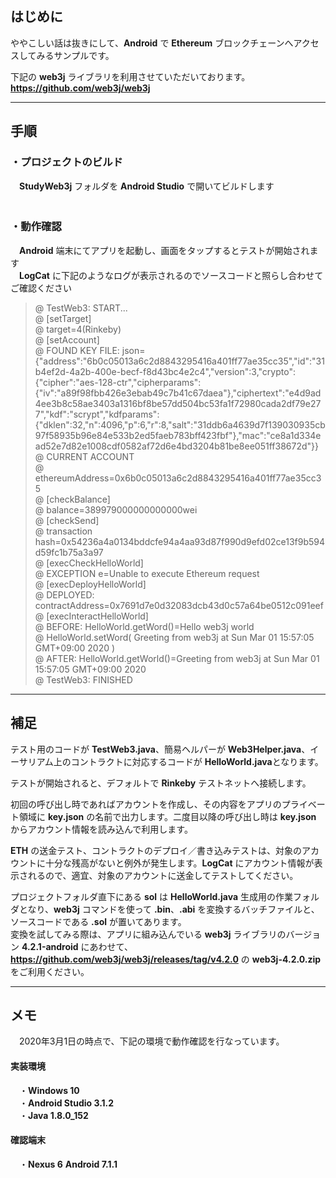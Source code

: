 ﻿## はじめに  
ややこしい話は抜きにして、**Android** で **Ethereum** ブロックチェーンへアクセスしてみるサンプルです。  

下記の **web3j** ライブラリを利用させていただいております。  
**<https://github.com/web3j/web3j>**  

----
## 手順  
### ・プロジェクトのビルド
　**StudyWeb3j** フォルダを **Android Studio** で開いてビルドします  
　
### ・動作確認
　**Android** 端末にてアプリを起動し、画面をタップするとテストが開始されます  
　**LogCat** に下記のようなログが表示されるのでソースコードと照らし合わせてご確認ください  

> @ TestWeb3: START...  
> @ [setTarget]  
> @ target=4(Rinkeby)  
> @ [setAccount]  
> @ FOUND KEY FILE: json={"address":"6b0c05013a6c2d8843295416a401ff77ae35cc35","id":"31b4ef2d-4a2b-400e-becf-f8d43bc4e2c4","version":3,"crypto":{"cipher":"aes-128-ctr","cipherparams":{"iv":"a89f98fbb426e3ebab49c7b41c67daea"},"ciphertext":"e4d9ad4ee3b8c58ae3403a1316bf8be57dd504bc53fa1f72980cada2df79e277","kdf":"scrypt","kdfparams":{"dklen":32,"n":4096,"p":6,"r":8,"salt":"31ddb6a4639d7f139030935cb97f58935b96e84e533b2ed5faeb783bff423fbf"},"mac":"ce8a1d334ead52e7d82e1008cdf0582af72d6e4bd3204b81be8ee051ff38672d"}}  
> @ CURRENT ACCOUNT  
> @ ethereumAddress=0x6b0c05013a6c2d8843295416a401ff77ae35cc35  
> @ [checkBalance]  
> @ balance=389979000000000000wei  
> @ [checkSend]  
> @ transaction hash=0x54236a4a0134bddcfe94a4aa93d87f990d9efd02ce13f9b594d59fc1b75a3a97  
> @ [execCheckHelloWorld]  
> @ EXCEPTION e=Unable to execute Ethereum request  
> @ [execDeployHelloWorld]  
> @ DEPLOYED: contractAddress=0x7691d7e0d32083dcb43d0c57a64be0512c091eef  
> @ [execInteractHelloWorld]  
> @ BEFORE: HelloWorld.getWord()=Hello web3j world  
> @ HelloWorld.setWord( Greeting from web3j at Sun Mar 01 15:57:05 GMT+09:00 2020 )  
> @ AFTER: HelloWorld.getWorld()=Greeting from web3j at Sun Mar 01 15:57:05 GMT+09:00 2020  
> @ TestWeb3: FINISHED  

----
## 補足

テスト用のコードが **TestWeb3.java**、簡易ヘルパーが **Web3Helper.java**、イーサリアム上のコントラクトに対応するコードが **HelloWorld.java**となります。  

テストが開始されると、デフォルトで **Rinkeby** テストネットへ接続します。  

初回の呼び出し時であればアカウントを作成し、その内容をアプリのプライベート領域に **key.json** の名前で出力します。二度目以降の呼び出し時は **key.json** からアカウント情報を読み込んで利用します。  

**ETH** の送金テスト、コントラクトのデプロイ／書き込みテストは、対象のアカウントに十分な残高がないと例外が発生します。**LogCat** にアカウント情報が表示されるので、適宜、対象のアカウントに送金してテストしてください。

プロジェクトフォルダ直下にある **sol** は **HelloWorld.java** 生成用の作業フォルダとなり、**web3j** コマンドを使って **.bin**、**.abi** を変換するバッチファイルと、ソースコードである **.sol** が置いてあります。  
変換を試してみる際は、アプリに組み込んでいる **web3j** ライブラリのバージョン **4.2.1-android** にあわせて、**<https://github.com/web3j/web3j/releases/tag/v4.2.0>** の **web3j-4.2.0.zip** をご利用ください。

----
## メモ
　2020年3月1日の時点で、下記の環境で動作確認を行なっています。  

#### 実装環境
　・**Windows 10**  
　・**Android Studio 3.1.2**  
　・**Java 1.8.0_152**

#### 確認端末
　・**Nexus 6** **Android 7.1.1**  
